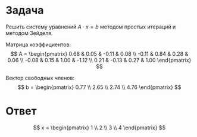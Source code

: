 # Задача

Решить систему уравнений $A \cdot x = b$ методом простых итераций и методом Зейделя.

Матрица коэффициентов:
$$ 
A =
\begin{pmatrix}
    0.68  & 0.05  & -0.11 & 0.08 \\
    -0.11 & 0.84  & 0.28  & 0.06 \\
    -0.08 & 0.15  & 1.00  & -1.12 \\
    0.21  & -0.13 & 0.27  & 1.00
\end{pmatrix}
$$

Вектор свободных членов:
$$
b = 
\begin{pmatrix}
    0.77 \\ 2.65 \\ 2.74 \\ 4.76
\end{pmatrix}
$$

# Ответ

$$
x = 
\begin{pmatrix}
    1 \\ 2 \\ 3 \\ 4
\end{pmatrix}
$$